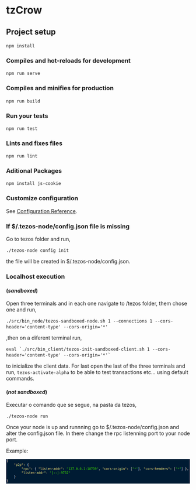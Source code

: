 # tzCrow

## Project setup
```
npm install
```

### Compiles and hot-reloads for development
```
npm run serve
```

### Compiles and minifies for production
```
npm run build
```

### Run your tests
```
npm run test
```

### Lints and fixes files
```
npm run lint
```

### Aditional Packages
```
npm install js-cookie
```

### Customize configuration
See [Configuration Reference](https://cli.vuejs.org/config/).

### If $/.tezos-node/config.json file is missing
Go to tezos folder and run, 
```
./tezos-node config init
```
the file will be created in $/.tezos-node/config.json.

### Localhost execution 
#### (*sandboxed*)
Open three terminals and in each one navigate to /tezos folder, them chose one and run, 
```
./src/bin_node/tezos-sandboxed-node.sh 1 --connections 1 --cors-header='content-type' --cors-origin='*'
```
,then on a diferent terminal run,
```
eval `./src/bin_client/tezos-init-sandboxed-client.sh 1 --cors-header='content-type' --cors-origin='*'`

```
to inicialize the client data.
For last open the last of the three terminals and run,
` tezos-activate-alpha `
to be able to test transactions etc... using default commands.

#### (*not sandboxed*)
Executar o comando que se segue, na pasta da tezos,
```
./tezos-node run
```

Once your node is up and runnning go to $/.tezos-node/config.json and alter the config.json file.
In there change the rpc listenning port to your node port.

Example:

![rpcConnection](src/assets/rpcConn.png)


